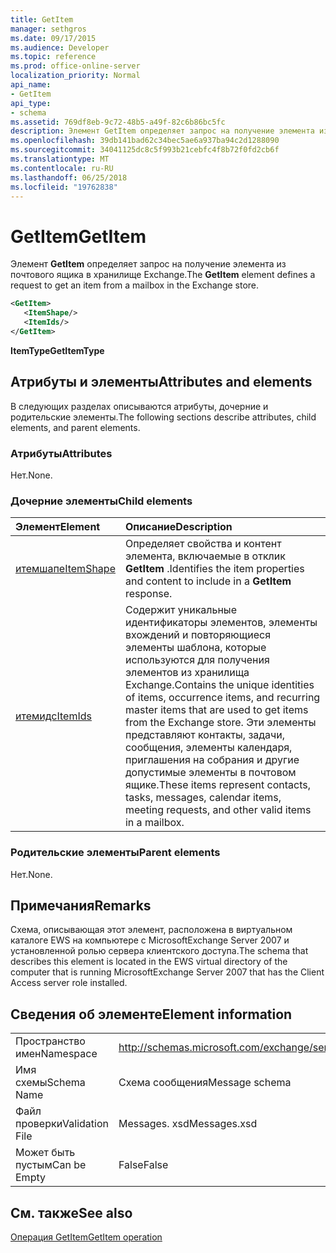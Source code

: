 ```yaml
---
title: GetItem
manager: sethgros
ms.date: 09/17/2015
ms.audience: Developer
ms.topic: reference
ms.prod: office-online-server
localization_priority: Normal
api_name:
- GetItem
api_type:
- schema
ms.assetid: 769df8eb-9c72-48b5-a49f-82c6b86bc5fc
description: Элемент GetItem определяет запрос на получение элемента из почтового ящика в хранилище Exchange.
ms.openlocfilehash: 39db141bad62c34bec5ae6a937ba94c2d1288090
ms.sourcegitcommit: 34041125dc8c5f993b21cebfc4f8b72f0fd2cb6f
ms.translationtype: MT
ms.contentlocale: ru-RU
ms.lasthandoff: 06/25/2018
ms.locfileid: "19762838"
---
```

# <a name="getitem"></a><span data-ttu-id="aee8e-103">GetItem</span><span class="sxs-lookup"><span data-stu-id="aee8e-103">GetItem</span></span>

<span data-ttu-id="aee8e-104">Элемент **GetItem** определяет запрос на получение элемента из почтового ящика в хранилище Exchange.</span><span class="sxs-lookup"><span data-stu-id="aee8e-104">The **GetItem** element defines a request to get an item from a mailbox in the Exchange store.</span></span> 
  
```xml
<GetItem>
   <ItemShape/>
   <ItemIds/>
</GetItem>
```

 <span data-ttu-id="aee8e-105">**ItemType**</span><span class="sxs-lookup"><span data-stu-id="aee8e-105">**GetItemType**</span></span>
## <a name="attributes-and-elements"></a><span data-ttu-id="aee8e-106">Атрибуты и элементы</span><span class="sxs-lookup"><span data-stu-id="aee8e-106">Attributes and elements</span></span>

<span data-ttu-id="aee8e-107">В следующих разделах описываются атрибуты, дочерние и родительские элементы.</span><span class="sxs-lookup"><span data-stu-id="aee8e-107">The following sections describe attributes, child elements, and parent elements.</span></span>
  
### <a name="attributes"></a><span data-ttu-id="aee8e-108">Атрибуты</span><span class="sxs-lookup"><span data-stu-id="aee8e-108">Attributes</span></span>

<span data-ttu-id="aee8e-109">Нет.</span><span class="sxs-lookup"><span data-stu-id="aee8e-109">None.</span></span>
  
### <a name="child-elements"></a><span data-ttu-id="aee8e-110">Дочерние элементы</span><span class="sxs-lookup"><span data-stu-id="aee8e-110">Child elements</span></span>

|<span data-ttu-id="aee8e-111">**Элемент**</span><span class="sxs-lookup"><span data-stu-id="aee8e-111">**Element**</span></span>|<span data-ttu-id="aee8e-112">**Описание**</span><span class="sxs-lookup"><span data-stu-id="aee8e-112">**Description**</span></span>|
|:-----|:-----|
|[<span data-ttu-id="aee8e-113">итемшапе</span><span class="sxs-lookup"><span data-stu-id="aee8e-113">ItemShape</span></span>](itemshape.md) <br/> |<span data-ttu-id="aee8e-114">Определяет свойства и контент элемента, включаемые в отклик **GetItem** .</span><span class="sxs-lookup"><span data-stu-id="aee8e-114">Identifies the item properties and content to include in a **GetItem** response.</span></span>  <br/> |
|[<span data-ttu-id="aee8e-115">итемидс</span><span class="sxs-lookup"><span data-stu-id="aee8e-115">ItemIds</span></span>](itemids.md) <br/> |<span data-ttu-id="aee8e-116">Содержит уникальные идентификаторы элементов, элементы вхождений и повторяющиеся элементы шаблона, которые используются для получения элементов из хранилища Exchange.</span><span class="sxs-lookup"><span data-stu-id="aee8e-116">Contains the unique identities of items, occurrence items, and recurring master items that are used to get items from the Exchange store.</span></span> <span data-ttu-id="aee8e-117">Эти элементы представляют контакты, задачи, сообщения, элементы календаря, приглашения на собрания и другие допустимые элементы в почтовом ящике.</span><span class="sxs-lookup"><span data-stu-id="aee8e-117">These items represent contacts, tasks, messages, calendar items, meeting requests, and other valid items in a mailbox.</span></span>  <br/> |
   
### <a name="parent-elements"></a><span data-ttu-id="aee8e-118">Родительские элементы</span><span class="sxs-lookup"><span data-stu-id="aee8e-118">Parent elements</span></span>

<span data-ttu-id="aee8e-119">Нет.</span><span class="sxs-lookup"><span data-stu-id="aee8e-119">None.</span></span>
  
## <a name="remarks"></a><span data-ttu-id="aee8e-120">Примечания</span><span class="sxs-lookup"><span data-stu-id="aee8e-120">Remarks</span></span>

<span data-ttu-id="aee8e-121">Схема, описывающая этот элемент, расположена в виртуальном каталоге EWS на компьютере с MicrosoftExchange Server 2007 и установленной ролью сервера клиентского доступа.</span><span class="sxs-lookup"><span data-stu-id="aee8e-121">The schema that describes this element is located in the EWS virtual directory of the computer that is running MicrosoftExchange Server 2007 that has the Client Access server role installed.</span></span>
  
## <a name="element-information"></a><span data-ttu-id="aee8e-122">Сведения об элементе</span><span class="sxs-lookup"><span data-stu-id="aee8e-122">Element information</span></span>

|||
|:-----|:-----|
|<span data-ttu-id="aee8e-123">Пространство имен</span><span class="sxs-lookup"><span data-stu-id="aee8e-123">Namespace</span></span>  <br/> |http://schemas.microsoft.com/exchange/services/2006/messages  <br/> |
|<span data-ttu-id="aee8e-124">Имя схемы</span><span class="sxs-lookup"><span data-stu-id="aee8e-124">Schema Name</span></span>  <br/> |<span data-ttu-id="aee8e-125">Схема сообщения</span><span class="sxs-lookup"><span data-stu-id="aee8e-125">Message schema</span></span>  <br/> |
|<span data-ttu-id="aee8e-126">Файл проверки</span><span class="sxs-lookup"><span data-stu-id="aee8e-126">Validation File</span></span>  <br/> |<span data-ttu-id="aee8e-127">Messages. xsd</span><span class="sxs-lookup"><span data-stu-id="aee8e-127">Messages.xsd</span></span>  <br/> |
|<span data-ttu-id="aee8e-128">Может быть пустым</span><span class="sxs-lookup"><span data-stu-id="aee8e-128">Can be Empty</span></span>  <br/> |<span data-ttu-id="aee8e-129">False</span><span class="sxs-lookup"><span data-stu-id="aee8e-129">False</span></span>  <br/> |
   
## <a name="see-also"></a><span data-ttu-id="aee8e-130">См. также</span><span class="sxs-lookup"><span data-stu-id="aee8e-130">See also</span></span>



[<span data-ttu-id="aee8e-131">Операция GetItem</span><span class="sxs-lookup"><span data-stu-id="aee8e-131">GetItem operation</span></span>](getitem-operation.md)

